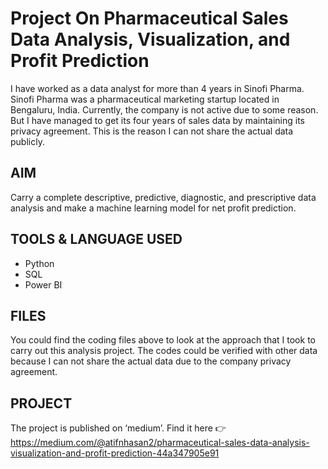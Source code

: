 # Project On Pharmaceutical Sales Data Analysis, Visualization, and Profit Prediction 

I have worked as a data analyst for more than 4 years in Sinofi Pharma. Sinofi Pharma was a pharmaceutical marketing startup located in Bengaluru, India. Currently, the company is not active due to some reason. But I have managed to get its four years of sales data by maintaining its privacy agreement. This is the reason I can not share the actual data publicly. 

## AIM
Carry a complete descriptive, predictive, diagnostic, and prescriptive data analysis and make a machine learning model for net profit prediction. 

## TOOLS & LANGUAGE USED
- Python
- SQL
- Power BI

## FILES
You could find the coding files above to look at the approach that I took to carry out this analysis project. The codes could be verified with other data because I can not share the actual data due to the company privacy agreement.

## PROJECT
The project is published on ‘medium’.
Find it here 👉 https://medium.com/@atifnhasan2/pharmaceutical-sales-data-analysis-visualization-and-profit-prediction-44a347905e91
